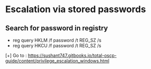 # Escalation via stored passwords

## Search for password in registry
* reg query HKLM /f password /t REG_SZ /s
* reg query HKCU /f password /t REG_SZ /s

[+] Go to : https://sushant747.gitbooks.io/total-oscp-guide/content/privilege_escalation_windows.html
